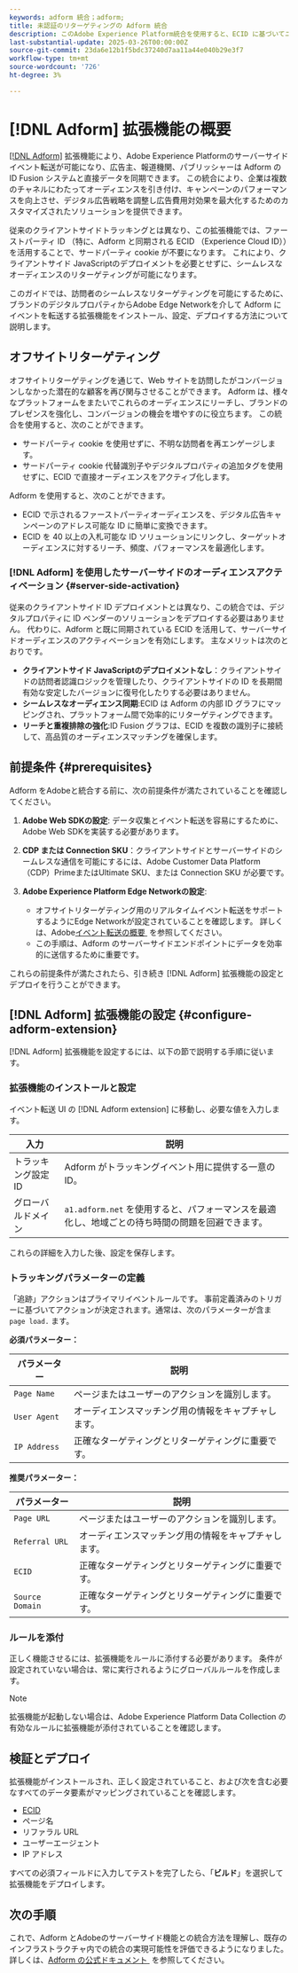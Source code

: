 ```yaml
---
keywords: adform 統合；adform;
title: 未認証のリターゲティングの Adform 統合
description: このAdobe Experience Platform統合を使用すると、ECID に基づいてユーザーを再ターゲットできます。
last-substantial-update: 2025-03-26T00:00:00Z
source-git-commit: 23da6e12b1f5bdc37240d7aa11a44e040b29e3f7
workflow-type: tm+mt
source-wordcount: '726'
ht-degree: 3%

---
```


# [!DNL Adform] 拡張機能の概要

[[!DNL Adform]](https://www.adformhelp.com/hc/en-us/articles/29635608709137-Use-the-Adform-S2S-Site-Tracking-Extension-With-Adobe-Experience-Cloud) 拡張機能により、Adobe Experience Platformのサーバーサイドイベント転送が可能になり、広告主、報道機関、パブリッシャーは Adform の ID Fusion システムと直接データを同期できます。 この統合により、企業は複数のチャネルにわたってオーディエンスを引き付け、キャンペーンのパフォーマンスを向上させ、デジタル広告戦略を調整し広告費用対効果を最大化するためのカスタマイズされたソリューションを提供できます。

従来のクライアントサイドトラッキングとは異なり、この拡張機能では、ファーストパーティ ID （特に、Adform と同期される ECID （Experience Cloud ID））を活用することで、サードパーティ cookie が不要になります。 これにより、クライアントサイド JavaScriptのデプロイメントを必要とせずに、シームレスなオーディエンスのリターゲティングが可能になります。

このガイドでは、訪問者のシームレスなリターゲティングを可能にするために、ブランドのデジタルプロパティからAdobe Edge Networkを介して Adform にイベントを転送する拡張機能をインストール、設定、デプロイする方法について説明します。

## オフサイトリターゲティング

オフサイトリターゲティングを通じて、Web サイトを訪問したがコンバージョンしなかった潜在的な顧客を再び関与させることができます。 Adform は、様々なプラットフォームをまたいでこれらのオーディエンスにリーチし、ブランドのプレゼンスを強化し、コンバージョンの機会を増やすのに役立ちます。 この統合を使用すると、次のことができます。

* サードパーティ cookie を使用せずに、不明な訪問者を再エンゲージします。
* サードパーティ cookie 代替識別子やデジタルプロパティの追加タグを使用せずに、ECID で直接オーディエンスをアクティブ化します。

Adform を使用すると、次のことができます。

* ECID で示されるファーストパーティオーディエンスを、デジタル広告キャンペーンのアドレス可能な ID に簡単に変換できます。
* ECID を 40 以上の入札可能な ID ソリューションにリンクし、ターゲットオーディエンスに対するリーチ、頻度、パフォーマンスを最適化します。

### [!DNL Adform] を使用したサーバーサイドのオーディエンスアクティベーション {#server-side-activation}

従来のクライアントサイド ID デプロイメントとは異なり、この統合では、デジタルプロパティに ID ベンダーのソリューションをデプロイする必要はありません。 代わりに、Adform と既に同期されている ECID を活用して、サーバーサイドオーディエンスのアクティベーションを有効にします。 主なメリットは次のとおりです。

* **クライアントサイド JavaScriptのデプロイメントなし**：クライアントサイドの訪問者認識ロジックを管理したり、クライアントサイドの ID を長期間有効な安定したバージョンに復号化したりする必要はありません。
* **シームレスなオーディエンス同期**:ECID は Adform の内部 ID グラフにマッピングされ、プラットフォーム間で効率的にリターゲティングできます。
* **リーチと重複排除の強化**:ID Fusion グラフは、ECID を複数の識別子に接続して、高品質のオーディエンスマッチングを確保します。

## 前提条件 {#prerequisites}

Adform をAdobeと統合する前に、次の前提条件が満たされていることを確認してください。

1. **Adobe Web SDKの設定**: データ収集とイベント転送を容易にするために、Adobe Web SDKを実装する必要があります。

2. **CDP または Connection SKU**：クライアントサイドとサーバーサイドのシームレスな通信を可能にするには、Adobe Customer Data Platform （CDP）PrimeまたはUltimate SKU、または Connection SKU が必要です。

3. **Adobe Experience Platform Edge Networkの設定**:
   * オフサイトリターゲティング用のリアルタイムイベント転送をサポートするようにEdge Networkが設定されていることを確認します。 詳しくは、Adobe[&#x200B; イベント転送の概要 &#x200B;](https://experienceleague.adobe.com/ja/docs/experience-platform/tags/event-forwarding/getting-started) を参照してください。
   * この手順は、Adform のサーバーサイドエンドポイントにデータを効率的に送信するために重要です。

これらの前提条件が満たされたら、引き続き [!DNL Adform] 拡張機能の設定とデプロイを行うことができます。

## [!DNL Adform] 拡張機能の設定 {#configure-adform-extension}

[!DNL Adform] 拡張機能を設定するには、以下の節で説明する手順に従います。

### 拡張機能のインストールと設定

イベント転送 UI の [!DNL Adform extension] に移動し、必要な値を入力します。

| 入力 | 説明 |
| --- | --- |
| トラッキング設定 ID | Adform がトラッキングイベント用に提供する一意の ID。 |
| グローバルドメイン | `a1.adform.net` を使用すると、パフォーマンスを最適化し、地域ごとの待ち時間の問題を回避できます。 |

これらの詳細を入力した後、設定を保存します。

<!-- ![Installing and configuring the Adform extension in Adobe Experience Platorm]() -->

### トラッキングパラメーターの定義

「追跡」アクションはプライマリイベントルールです。 事前定義済みのトリガーに基づいてアクションが決定されます。通常は、次のパラメーターが含ま `page load.` ます。

**必須パラメーター：**

| パラメーター | 説明 |
| --- | --- |
| `Page Name` | ページまたはユーザーのアクションを識別します。 |
| `User Agent` | オーディエンスマッチング用の情報をキャプチャします。 |
| `IP Address` | 正確なターゲティングとリターゲティングに重要です。 |

**推奨パラメーター：**

| パラメーター | 説明 |
| --- | --- |
| `Page URL` | ページまたはユーザーのアクションを識別します。 |
| `Referral URL` | オーディエンスマッチング用の情報をキャプチャします。 |
| `ECID` | 正確なターゲティングとリターゲティングに重要です。 |
| `Source Domain` | 正確なターゲティングとリターゲティングに重要です。 |

<!-- ![Tracking parameters for Adform]() -->

### ルールを添付

正しく機能させるには、拡張機能をルールに添付する必要があります。 条件が設定されていない場合は、常に実行されるようにグローバルルールを作成します。

>[!NOTE]
>
>拡張機能が起動しない場合は、Adobe Experience Platform Data Collection の有効なルールに拡張機能が添付されていることを確認します。

<!-- ![Attach a rule to the Adform extension]() -->

## 検証とデプロイ

拡張機能がインストールされ、正しく設定されていること、および次を含む必要なすべてのデータ要素がマッピングされていることを確認します。
* [ECID](/help/identity-service/features/ecid.md)
* ページ名
* リファラル URL
* ユーザーエージェント
* IP アドレス

すべての必須フィールドに入力してテストを完了したら、「**ビルド**」を選択して拡張機能をデプロイします。

## 次の手順

これで、Adform とAdobeのサーバーサイド機能との統合方法を理解し、既存のインフラストラクチャ内での統合の実現可能性を評価できるようになりました。 詳しくは、[Adform の公式ドキュメント &#x200B;](https://www.adformhelp.com/hc/en-us/articles/29635608709137-Use-the-Adform-S2S-Site-Tracking-Extension-With-Adobe-Experience-Cloud) を参照してください。